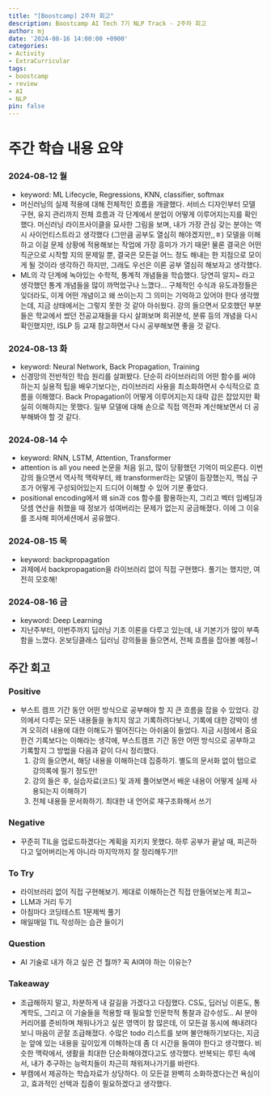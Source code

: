 ```yaml
---
title: "[Boostcamp] 2주차 회고"
description: Boostcamp AI Tech 7기 NLP Track - 2주차 회고
author: mj
date: '2024-08-16 14:00:00 +0900'
categories:
- Activity
- ExtraCurricular
tags:
- boostcamp
- review
- AI
- NLP
pin: false
---
```


# 주간 학습 내용 요약

### 2024-08-12 월
- keyword: ML Lifecycle, Regressions, KNN, classifier, softmax
- 머신러닝의 실제 적용에 대해 전체적인 흐름을 개괄했다. 서비스 디자인부터 모델 구현, 유지 관리까지 전체 흐름과 각 단계에서 분업이 어떻게 이루어지는지를 확인했다. 머신러닝 라이프사이클을 묘사한 그림을 보며, 내가 가장 관심 갖는 분야는 역시 사이언티스트라고 생각했다 (그만큼 공부도 열심히 해야겠지만,,ㅎ) 모델을 이해하고 이걸 문제 상황에 적용해보는 작업에 가장 흥미가 가기 때문! 물론 결국은 어떤 직군으로 시작할 지의 문제일 뿐, 결국은 모든걸 어느 정도 해내는 한 지점으로 모이게 될 것이라 생각하긴 하지만, 그래도 우선은 이론 공부 열심히 해보자고 생각했다.
- ML의 각 단계에 녹아있는 수학적, 통계적 개념들을 학습했다. 당연히 알지~ 라고 생각했던 통계 개념들을 많이 까먹었구나 느꼈다... 구체적인 수식과 유도과정들은 잊더라도, 이게 어떤 개념이고 왜 쓰이는지 그 의미는 기억하고 있어야 한다 생각했는데, 지금 상태에서는 그렇지 못한 것 같아 아쉬웠다. 강의 들으면서 모호했던 부분들은 학교에서 썼던 전공교재들을 다시 살펴보며 회귀분석, 분류 등의 개념을 다시 확인했지만, ISLP 등 교재 참고하면서 다시 공부해보면 좋을 것 같다.

### 2024-08-13 화
- keyword: Neural Network, Back Propagation, Training
- 신경망의 전반적인 학습 원리를 살펴봤다. 단순히 라이브러리의 어떤 함수를 써야 하는지 실용적 팁을 배우기보다는, 라이브러리 사용을 최소화하면서 수식적으로 흐름을 이해했다. Back Propagation이 어떻게 이루어지는지 대략 감은 잡았지만 확실히 이해하지는 못했다. 일부 모델에 대해 손으로 직접 역전파 계산해보면서 더 공부해봐야 할 것 같다.

### 2024-08-14 수
- keyword: RNN, LSTM, Attention, Transformer
- attention is all you need 논문을 처음 읽고, 많이 당황했던 기억이 떠오른다. 이번 강의 들으면서 역사적 맥락부터, 왜 transformer라는 모델이 등장했는지, 핵심 구조가 어떻게 구성되어있는지 드디어 이해할 수 있어 기분 좋았다.
- positional encoding에서 왜 sin과 cos 함수를 활용하는지, 그리고 벡터 임베딩과 덧셈 연산을 취했을 때 정보가 섞여버리는 문제가 없는지 궁금해졌다. 이에 그 이유를 조사해 피어세션에서 공유했다.

### 2024-08-15 목
- keyword: backpropagation
- 과제에서 backpropagation을 라이브러리 없이 직접 구현했다. 풀기는 했지만, 여전히 모호해!

### 2024-08-16 금
- keyword: Deep Learning
- 지난주부터, 이번주까지 딥러닝 기초 이론을 다루고 있는데, 내 기본기가 많이 부족함을 느꼈다. 온보딩클래스 딥러닝 강의들을 들으면서, 전체 흐름을 잡아볼 예정~!


## 주간 회고

### Positive
- 부스트 캠프 기간 동안 어떤 방식으로 공부해야 할 지 큰 흐름을 잡을 수 있었다. 강의에서 다루는 모든 내용들을 놓치지 않고 기록하려다보니, 기록에 대한 강박이 생겨 오히려 내용에 대한 이해도가 떨어진다는 아쉬움이 들었다. 지금 시점에서 중요한건 기록보다는 이해라는 생각에, 부스트캠프 기간 동안 어떤 방식으로 공부하고 기록할지 그 방법을 다음과 같이 다시 정리했다.
    1. 강의 들으면서, 해당 내용을 이해하는데 집중하기. 별도의 문서화 없이 탭으로 강의록에 필기 정도만!
    2. 강의 들은 후, 실습자료(코드) 및 과제 풀어보면서 배운 내용이 어떻게 실제 사용되는지 이해하기
    3. 전체 내용들 문서화하기. 최대한 내 언어로 재구조화해서 쓰기

### Negative
- 꾸준히 TIL을 업로드하겠다는 계획을 지키지 못했다. 하루 공부가 끝날 때, 피곤하다고 덮어버리는게 아니라 마지막까지 잘 정리해두기!!

### To Try
- 라이브러리 없이 직접 구현해보기. 제대로 이해하는건 직접 만들어보는게 최고~
- LLM과 거리 두기
- 아침마다 코딩테스트 1문제씩 풀기
- 매일매일 TIL 작성하는 습관 들이기

### Question
- AI 기술로 내가 하고 싶은 건 뭘까? 꼭 AI여야 하는 이유는?

### Takeaway
- 조급해하지 말고, 차분하게 내 갈길을 가겠다고 다짐했다. CS도, 딥러닝 이론도, 통계학도, 그리고 이 기술들을 적용할 때 필요할 인문학적 통찰과 감수성도.. AI 분야 커리어를 준비하며 채워나가고 싶은 영역이 참 많은데, 이 모든걸 동시에 해내려다보니 마음이 곧잘 조급해졌다. 수많은 todo 리스트를 보며 불안해하기보다는, 지금 눈 앞에 있는 내용을 깊이있게 이해하는데 좀 더 시간을 들여야 한다고 생각했다. 비슷한 맥락에서, 생활을 최대한 단순화해야겠다고도 생각했다. 반복되는 루틴 속에서, 내가 추구하는 능력치들이 차근히 채워져나가기를 바란다.
- 부캠에서 제공하는 학습자료가 상당하다. 이 모든걸 완벽히 소화하겠다는건 욕심이고, 효과적인 선택과 집중이 필요하겠다고 생각했다.
